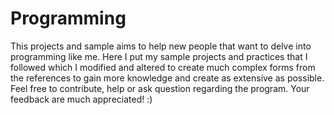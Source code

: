 # Programming
This projects and sample aims to help new people that want to delve into programming like me. Here I put my sample projects and practices that I followed which I modified and altered to create much complex forms from the references to gain more knowledge and create as extensive as possible. Feel free to contribute, help or ask question regarding the program. Your feedback are much appreciated! :)



